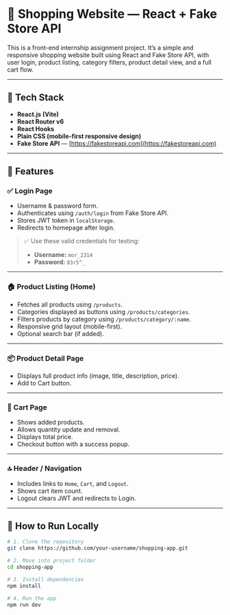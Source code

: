 # 🛒 Shopping Website — React + Fake Store API

This is a front-end internship assignment project. It’s a simple and responsive shopping website built using React and Fake Store API, with user login, product listing, category filters, product detail view, and a full cart flow.

---

## 🔧 Tech Stack

- **React.js (Vite)**
- **React Router v6**
- **React Hooks**
- **Plain CSS (mobile-first responsive design)**
- **Fake Store API** — [https://fakestoreapi.com](https://fakestoreapi.com)

---

## 🚀 Features

### ✅ Login Page
- Username & password form.
- Authenticates using `/auth/login` from Fake Store API.
- Stores JWT token in `localStorage`.
- Redirects to homepage after login.

> ✅ Use these valid credentials for testing:
> - **Username:** `mor_2314`  
> - **Password:** `83r5^_`

---

### 🏠 Product Listing (Home)
- Fetches all products using `/products`.
- Categories displayed as buttons using `/products/categories`.
- Filters products by category using `/products/category/:name`.
- Responsive grid layout (mobile-first).
- Optional search bar (if added).

---

### 📦 Product Detail Page
- Displays full product info (image, title, description, price).
- Add to Cart button.

---

### 🛒 Cart Page
- Shows added products.
- Allows quantity update and removal.
- Displays total price.
- Checkout button with a success popup.

---

### 🔝 Header / Navigation
- Includes links to `Home`, `Cart`, and `Logout`.
- Shows cart item count.
- Logout clears JWT and redirects to Login.

---

## 🧪 How to Run Locally

```bash
# 1. Clone the repository
git clone https://github.com/your-username/shopping-app.git

# 2. Move into project folder
cd shopping-app

# 3. Install dependencies
npm install

# 4. Run the app
npm run dev

